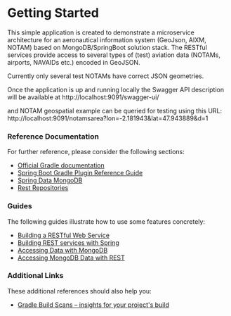 # Getting Started

This simple application is created to demonstrate a microservice architecture for an aeronautical information system (GeoJson, AIXM, NOTAM) based on MongoDB/SpringBoot solution stack. The RESTful services provide access to several types of (test) aviation data (NOTAMs, airports, NAVAIDs etc.) encoded in GeoJSON.

Currently only several test NOTAMs have correct JSON geometries. 

Once the application is up and running locally the Swagger API description will be available at http://localhost:9091/swagger-ui/

and NOTAM geospatial example can be queried for testing using this URL:
http://localhost:9091/notamsarea?lon=-2.181943&lat=47.943889&d=1

### Reference Documentation
For further reference, please consider the following sections:

* [Official Gradle documentation](https://docs.gradle.org)
* [Spring Boot Gradle Plugin Reference Guide](https://docs.spring.io/spring-boot/docs/2.4.3/gradle-plugin/reference/html/)
* [Spring Data MongoDB](https://docs.spring.io/spring-boot/docs/2.4.3/reference/htmlsingle/#boot-features-mongodb)
* [Rest Repositories](https://docs.spring.io/spring-boot/docs/2.4.3/reference/htmlsingle/#howto-use-exposing-spring-data-repositories-rest-endpoint)

### Guides
The following guides illustrate how to use some features concretely:

* [Building a RESTful Web Service](https://spring.io/guides/gs/rest-service/)
* [Building REST services with Spring](https://spring.io/guides/tutorials/bookmarks/)
* [Accessing Data with MongoDB](https://spring.io/guides/gs/accessing-data-mongodb/)
* [Accessing MongoDB Data with REST](https://spring.io/guides/gs/accessing-mongodb-data-rest/)

### Additional Links
These additional references should also help you:

* [Gradle Build Scans – insights for your project's build](https://scans.gradle.com#gradle)
